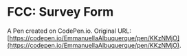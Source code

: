 # FCC: Survey Form

A Pen created on CodePen.io. Original URL: [https://codepen.io/EmmanuellaAlbuquerque/pen/KKzNMjO](https://codepen.io/EmmanuellaAlbuquerque/pen/KKzNMjO).


